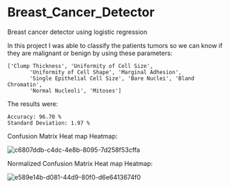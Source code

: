 # Breast_Cancer_Detector
Breast cancer detector using logistic regression

In this project I was able to classify the patients tumors so we can know if they are malignant or benign by using these parameters:

```
['Clump Thickness', 'Uniformity of Cell Size',
       'Uniformity of Cell Shape', 'Marginal Adhesion',
       'Single Epithelial Cell Size', 'Bare Nuclei', 'Bland Chromatin',
       'Normal Nucleoli', 'Mitoses']
```

The results were:

```
Accuracy: 96.70 %
Standard Deviation: 1.97 %
```

Confusion Matrix Heat map Heatmap:

![c6807ddb-c4dc-4e8b-8095-7d258f53cffa](https://user-images.githubusercontent.com/79435399/158845771-e2e16d5a-5107-466d-bd29-e6ba6df91853.png)

Normalized Confusion Matrix Heat map Heatmap:

![e589e14b-d081-44d9-80f0-d6e6413674f0](https://user-images.githubusercontent.com/79435399/158845912-0199ec2e-5652-403f-8eb1-53d7dcae2d88.png)
